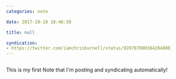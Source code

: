 ```yaml
---
categories: note

date: 2017-10-18 18:46:58

title: null

syndication:
- https://twitter.com/iamchrisburnell/status/920707800384204800
---
```


<figure>
    <img src="https://syndication.chrisburnell.com/uploads/1508348818.gif" alt="">
</figure>

This is my first Note that I'm posting and syndicating automatically!
